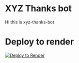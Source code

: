 # XYZ Thanks bot
Hi this is xyz-thanks-bot

# Deploy to render
[![Deploy to Render](https://render.com/images/deploy-to-render-button.svg)](https://render.com/deploy?repo=https://github.com/moviesenderggbot/Test-bot-auto-thanks)
